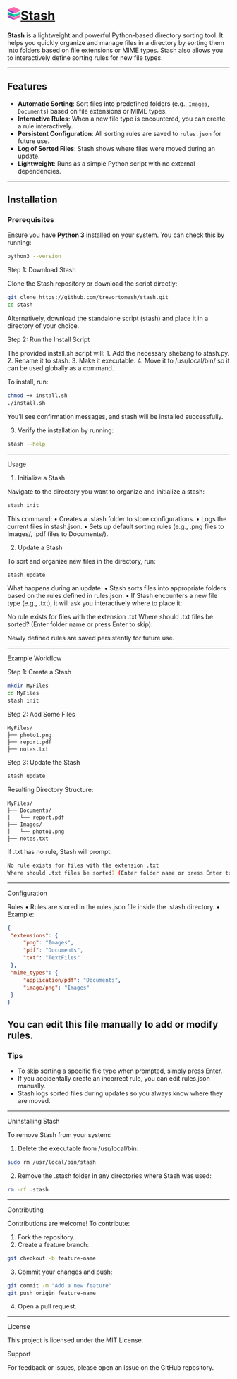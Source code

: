 # ![stash-ico](images/stash-ico.png)<u>Stash</u>

**Stash** is a lightweight and powerful Python-based directory sorting tool. It helps you quickly organize and manage files in a directory by sorting them into folders based on file extensions or MIME types. Stash also allows you to interactively define sorting rules for new file types.

---

## Features

- **Automatic Sorting**: Sort files into predefined folders (e.g., `Images`, `Documents`) based on file extensions or MIME types.
- **Interactive Rules**: When a new file type is encountered, you can create a rule interactively.
- **Persistent Configuration**: All sorting rules are saved to `rules.json` for future use.
- **Log of Sorted Files**: Stash shows where files were moved during an update.
- **Lightweight**: Runs as a simple Python script with no external dependencies.

---

## Installation

### Prerequisites

Ensure you have **Python 3** installed on your system. You can check this by running:
```bash
python3 --version
```
Step 1: Download Stash

Clone the Stash repository or download the script directly:
```bash
git clone https://github.com/trevortomesh/stash.git
cd stash
```
Alternatively, download the standalone script (stash) and place it in a directory of your choice.

Step 2: Run the Install Script

The provided install.sh script will:
	1.	Add the necessary shebang to stash.py.
	2.	Rename it to stash.
	3.	Make it executable.
	4.	Move it to /usr/local/bin/ so it can be used globally as a command.

To install, run:
```bash
chmod +x install.sh
./install.sh
```
You’ll see confirmation messages, and stash will be installed successfully.

   3. Verify the installation by running:
```bash
stash --help
```
---
Usage

1. Initialize a Stash

Navigate to the directory you want to organize and initialize a stash:
```bash
stash init
```
This command:
   •  Creates a .stash folder to store configurations.
   •  Logs the current files in stash.json.
   •  Sets up default sorting rules (e.g., .png files to Images/, .pdf files to Documents/).

2. Update a Stash

To sort and organize new files in the directory, run:
```bash
stash update
```
What happens during an update:
   •  Stash sorts files into appropriate folders based on the rules defined in rules.json.
   •  If Stash encounters a new file type (e.g., .txt), it will ask you interactively where to place it:

No rule exists for files with the extension .txt
Where should .txt files be sorted? (Enter folder name or press Enter to skip):

Newly defined rules are saved persistently for future use.

---
Example Workflow

Step 1: Create a Stash
```bash
mkdir MyFiles
cd MyFiles
stash init
```
Step 2: Add Some Files
```
MyFiles/
├── photo1.png
├── report.pdf
├── notes.txt
```
Step 3: Update the Stash
```bash
stash update
```
Resulting Directory Structure:
```
MyFiles/
├── Documents/
│   └── report.pdf
├── Images/
│   └── photo1.png
├── notes.txt
```
If .txt has no rule, Stash will prompt:
```bash
No rule exists for files with the extension .txt
Where should .txt files be sorted? (Enter folder name or press Enter to skip):
```
---
Configuration

Rules
   •  Rules are stored in the rules.json file inside the .stash directory.
   •  Example:

   ```json
{
    "extensions": {
        "png": "Images",
        "pdf": "Documents",
        "txt": "TextFiles"
    },
    "mime_types": {
        "application/pdf": "Documents",
        "image/png": "Images"
    }
}
```


You can edit this file manually to add or modify rules.
---
### Tips
- To skip sorting a specific file type when prompted, simply press Enter.
- If you accidentally create an incorrect rule, you can edit rules.json manually.
- Stash logs sorted files during updates so you always know where they are moved.
---
Uninstalling Stash

To remove Stash from your system:
   1. Delete the executable from /usr/local/bin:
```bash
sudo rm /usr/local/bin/stash
```

   2. Remove the .stash folder in any directories where Stash was used:
```bash
rm -rf .stash
```
---
Contributing

Contributions are welcome! To contribute:
   1. Fork the repository.
   2. Create a feature branch:
```bash
git checkout -b feature-name
```

   3. Commit your changes and push:
```bash
git commit -m "Add a new feature"
git push origin feature-name
```

   4. Open a pull request.
---
License

This project is licensed under the MIT License.

Support

For feedback or issues, please open an issue on the GitHub repository.
